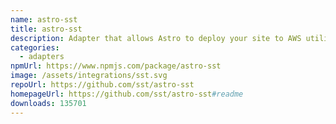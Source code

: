 ```yaml
---
name: astro-sst
title: astro-sst
description: Adapter that allows Astro to deploy your site to AWS utilizing SST.
categories:
  - adapters
npmUrl: https://www.npmjs.com/package/astro-sst
image: /assets/integrations/sst.svg
repoUrl: https://github.com/sst/astro-sst
homepageUrl: https://github.com/sst/astro-sst#readme
downloads: 135701
---
```


